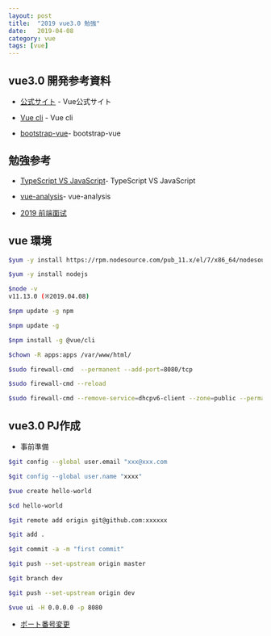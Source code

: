 ```yaml
---
layout: post
title:  "2019 vue3.0 勉強"
date:   2019-04-08
category: vue
tags: [vue]
---
```


## vue3.0 開発参考資料

- [公式サイト](https://vuejs.org/) - Vue公式サイト

- [Vue cli](https://cli.vuejs.org/) - Vue cli

- [bootstrap-vue](https://bootstrap-vue.js.org/docs/)- bootstrap-vue

## 勉強参考

- [TypeScript VS JavaScript](https://www.jianshu.com/p/0dfbcd4a0757)- TypeScript VS JavaScript

- [vue-analysis](https://ustbhuangyi.github.io/vue-analysis/)- vue-analysis

- [2019 前端面试](https://juejin.im/post/5d046560f265da1b961301d8)

## vue 環境

```sh
$yum -y install https://rpm.nodesource.com/pub_11.x/el/7/x86_64/nodesource-release-el7-1.noarch.rpm

$yum -y install nodejs

$node -v
v11.13.0 (※2019.04.08)

$npm update -g npm

$npm update -g

$npm install -g @vue/cli

$chown -R apps:apps /var/www/html/

$sudo firewall-cmd  --permanent --add-port=8080/tcp

$sudo firewall-cmd --reload

$sudo firewall-cmd --remove-service=dhcpv6-client --zone=public --permanent

```
## vue3.0 PJ作成

- 事前準備

```sh
$git config --global user.email "xxx@xxx.com

$git config --global user.name "xxxx"
```


```sh
$vue create hello-world

$cd hello-world

$git remote add origin git@github.com:xxxxxx

$git add .

$git commit -a -m "first commit"

$git push --set-upstream origin master

$git branch dev

$git push --set-upstream origin dev

$vue ui -H 0.0.0.0 -p 8080
```

- [ポート番号変更](https://dev.classmethod.jp/client-side/spa/change-vue-project-devserver-port/) 
